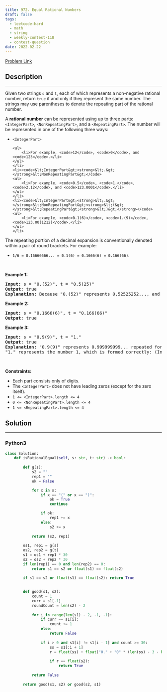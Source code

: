 ```yaml
---
title: 972. Equal Rational Numbers
draft: false
tags: 
  - leetcode-hard
  - math
  - string
  - weekly-contest-118
  - contest-question
date: 2022-02-22
---
```


[Problem Link](https://leetcode.com/problems/equal-rational-numbers/)

## Description

---
<p>Given two strings <code>s</code> and <code>t</code>, each of which represents a non-negative rational number, return <code>true</code> if and only if they represent the same number. The strings may use parentheses to denote the repeating part of the rational number.</p>

<p>A <strong>rational number</strong> can be represented using up to three parts: <code>&lt;IntegerPart&gt;</code>, <code>&lt;NonRepeatingPart&gt;</code>, and a <code>&lt;RepeatingPart&gt;</code>. The number will be represented in one of the following three ways:</p>

<ul>
	<li><code>&lt;IntegerPart&gt;</code>

	<ul>
		<li>For example, <code>12</code>, <code>0</code>, and <code>123</code>.</li>
	</ul>
	</li>
	<li><code>&lt;IntegerPart&gt;<strong>&lt;.&gt;</strong>&lt;NonRepeatingPart&gt;</code>
	<ul>
		<li>For example, <code>0.5</code>, <code>1.</code>, <code>2.12</code>, and <code>123.0001</code>.</li>
	</ul>
	</li>
	<li><code>&lt;IntegerPart&gt;<strong>&lt;.&gt;</strong>&lt;NonRepeatingPart&gt;<strong>&lt;(&gt;</strong>&lt;RepeatingPart&gt;<strong>&lt;)&gt;</strong></code>
	<ul>
		<li>For example, <code>0.1(6)</code>, <code>1.(9)</code>, <code>123.00(1212)</code>.</li>
	</ul>
	</li>
</ul>

<p>The repeating portion of a decimal expansion is conventionally denoted within a pair of round brackets. For example:</p>

<ul>
	<li><code>1/6 = 0.16666666... = 0.1(6) = 0.1666(6) = 0.166(66)</code>.</li>
</ul>

<p>&nbsp;</p>
<p><strong class="example">Example 1:</strong></p>

<pre>
<strong>Input:</strong> s = &quot;0.(52)&quot;, t = &quot;0.5(25)&quot;
<strong>Output:</strong> true
<strong>Explanation:</strong> Because &quot;0.(52)&quot; represents 0.52525252..., and &quot;0.5(25)&quot; represents 0.52525252525..... , the strings represent the same number.
</pre>

<p><strong class="example">Example 2:</strong></p>

<pre>
<strong>Input:</strong> s = &quot;0.1666(6)&quot;, t = &quot;0.166(66)&quot;
<strong>Output:</strong> true
</pre>

<p><strong class="example">Example 3:</strong></p>

<pre>
<strong>Input:</strong> s = &quot;0.9(9)&quot;, t = &quot;1.&quot;
<strong>Output:</strong> true
<strong>Explanation:</strong> &quot;0.9(9)&quot; represents 0.999999999... repeated forever, which equals 1.  [<a href="https://en.wikipedia.org/wiki/0.999..." target="_blank">See this link for an explanation.</a>]
&quot;1.&quot; represents the number 1, which is formed correctly: (IntegerPart) = &quot;1&quot; and (NonRepeatingPart) = &quot;&quot;.
</pre>

<p>&nbsp;</p>
<p><strong>Constraints:</strong></p>

<ul>
	<li>Each part consists only of digits.</li>
	<li>The <code>&lt;IntegerPart&gt;</code> does not have leading zeros (except for the zero itself).</li>
	<li><code>1 &lt;= &lt;IntegerPart&gt;.length &lt;= 4</code></li>
	<li><code>0 &lt;= &lt;NonRepeatingPart&gt;.length &lt;= 4</code></li>
	<li><code>1 &lt;= &lt;RepeatingPart&gt;.length &lt;= 4</code></li>
</ul>


## Solution

---
### Python3
``` py title='equal-rational-numbers'
class Solution:
    def isRationalEqual(self, s: str, t: str) -> bool:
        
        def g(s):
            s2 = ""
            rep1 = ""
            ok = False

            for x in s:
                if x == "(" or x == ")":
                    ok = True
                    continue

                if ok:
                    rep1 += x
                else:
                    s2 += x
            
            return (s2, rep1)
        
        os1, rep1 = g(s)
        os2, rep2 = g(t)
        s1 = os1 + rep1 * 30
        s2 = os2 + rep2 * 30
        if len(rep1) == 0 and len(rep2) == 0:
            return s1 == s2 or float(s1) == float(s2)
        
        if s1 == s2 or float(s1) == float(s2): return True

        
        def good(s1, s2):
            count = 1
            curr = s1[-1]
            roundCount = len(s2) - 2
            
            for i in range(len(s1) - 2, -1, -1):
                if curr == s1[i]:
                    count += 1
                else:
                    return False
                
                if i > 0 and s1[i] != s1[i - 1] and count >= 30:
                    ss = s1[:i + 1]
                    r = float(ss) + float("0." + "0" * (len(ss) - 3 - bool(s1[i - 1] == ".")) + "1")
                    
                    if r == float(s2):
                        return True
            
            return False
        
        return good(s1, s2) or good(s2, s1)
        
            
        
        
```


